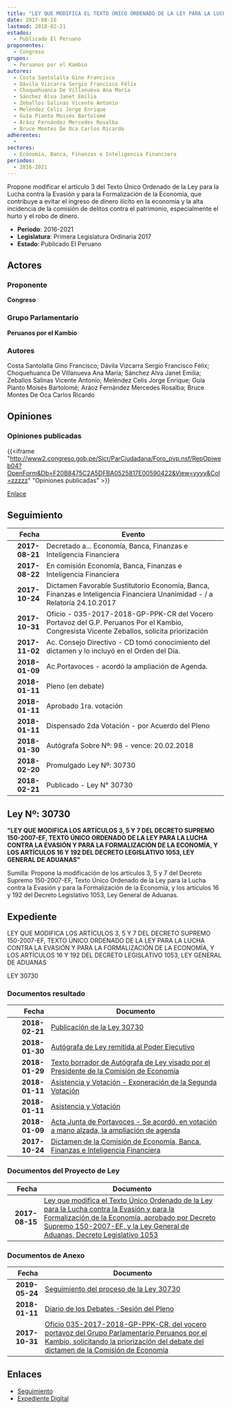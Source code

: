 ```yaml
---
title: "LEY QUE MODIFICA EL TEXTO ÚNICO ORDENADO DE LA LEY PARA LA LUCHA CONTRA LA EVASIÓN Y PARA LA FORMALIZACIÓN DE LA ECONOMÍA APROBADO POR DECRETO SUPREMO 150-2007-EF, Y LA LEY GENERAL DE ADUANAS, DECRETO LEGISLATIVO 1053"
date: 2017-08-16
lastmod: 2018-02-21
estados: 
  - Publicado El Peruano
proponentes: 
  - Congreso
grupos: 
  - Peruanos por el Kambio
autores: 
  - Costa Santolalla Gino Francisco
  - Dávila Vizcarra Sergio Francisco Félix
  - Choquehuanca De Villanueva Ana María
  - Sánchez Alva Janet Emilia
  - Zeballos Salinas Vicente Antonio
  - Meléndez Celis Jorge Enrique
  - Guía Pianto Moisés Bartolomé
  - Aráoz Fernández Mercedes Rosalba
  - Bruce Montes De Oca Carlos Ricardo
adherentes: 
  - 
sectores: 
  - Economía, Banca, Finanzas e Inteligencia Financiera
periodos: 
  - 2016-2021
---
```


Propone modificar el artículo 3 del Texto Único Ordenado de la Ley para la Lucha contra la Evasión y para la Formalización de la Economía, que contribuye a evitar el ingreso de dinero ilícito en la economía y la alta incidencia de la comisión de delitos contra el patrimonio, especialmente el hurto y el robo de dinero.

- **Periodo**: 2016-2021
- **Legislatura**: Primera Legislatura Ordinaria 2017
- **Estado**: Publicado El Peruano

## Actores

### Proponente

**Congreso**

### Grupo Parlamentario

**Peruanos por el Kambio**

### Autores

Costa Santolalla Gino Francisco; Dávila Vizcarra Sergio Francisco Félix; Choquehuanca De Villanueva Ana María; Sánchez Alva Janet Emilia; Zeballos Salinas Vicente Antonio; Meléndez Celis Jorge Enrique; Guía Pianto Moisés Bartolomé; Aráoz Fernández Mercedes Rosalba; Bruce Montes De Oca Carlos Ricardo


## Opiniones

### Opiniones publicadas

{{<iframe "http://www2.congreso.gob.pe/Sicr/ParCiudadana/Foro_pvp.nsf/RepOpiweb04?OpenForm&Db=F20B8475C2A5DFBA0525817E00590422&View=yyyy&Col=zzzzz" "Opiniones publicadas" >}}

[Enlace](http://www2.congreso.gob.pe/Sicr/ParCiudadana/Foro_pvp.nsf/RepOpiweb04?OpenForm&Db=F20B8475C2A5DFBA0525817E00590422&View=yyyy&Col=zzzzz)

## Seguimiento

| Fecha | Evento |
|------:|--------|
| **2017-08-21** | Decretado a... Economía, Banca, Finanzas e Inteligencia Financiera|
| **2017-08-22** | En comisión Economía, Banca, Finanzas e Inteligencia Financiera|
| **2017-10-24** | Dictamen Favorable Sustitutorio Economía, Banca, Finanzas e Inteligencia Financiera Unanimidad - / a Relatoría 24.10.2017|
| **2017-10-31** | Oficio - 035-2017-2018-GP-PPK-CR del Vocero Portavoz del G.P. Peruanos Por el Kambio, Congresista Vicente Zeballos, solicita priorización|
| **2017-11-02** | Ac. Consejo Directivo - CD tomó conocimiento del dictamen y lo incluyó en el Orden del Día.|
| **2018-01-09** | Ac.Portavoces - acordó la ampliación de Agenda.|
| **2018-01-11** | Pleno (en debate)|
| **2018-01-11** | Aprobado 1ra. votación|
| **2018-01-11** | Dispensado 2da Votación - por Acuerdo del Pleno|
| **2018-01-30** | Autógrafa Sobre Nº: 98 - vence: 20.02.2018|
| **2018-02-20** | Promulgado Ley Nº: 30730|
| **2018-02-21** | Publicado - Ley N° 30730|

## Ley Nº: 30730

**"LEY QUE MODIFICA LOS ARTÍCULOS 3, 5 Y 7 DEL DECRETO SUPREMO 150-2007-EF, TEXTO ÚNICO ORDENADO DE LA LEY PARA LA LUCHA CONTRA LA EVASIÓN Y PARA LA FORMALIZACIÓN DE LA ECONOMÍA, Y LOS ARTÍCULOS 16 Y 192 DEL DECRETO LEGISLATIVO 1053, LEY GENERAL DE ADUANAS"**

Sumilla: Propone la modificación de los artículos 3, 5 y 7 del Decreto Supremo 150-2007-EF, Texto Único Ordenado de la Ley para la Lucha contra la Evasión y para la Formalización de la Economía, y los artículos 16 y 192 del Decreto Legislativo 1053, Ley General de Aduanas.


## Expediente

LEY QUE MODIFICA LOS ARTÍCULOS 3, 5 Y 7 DEL DECRETO SUPREMO 150-2007-EF, TEXTO ÚNICO ORDENADO DE LA LEY PARA LA LUCHA CONTRA LA EVASIÓN Y PARA LA FORMALIZACIÓN DE LA ECONOMÍA, Y LOS ARTÍCULOS 16 Y 192 DEL DECRETO LEGISLATIVO 1053, LEY GENERAL DE ADUANAS

LEY 30730


### Documentos resultado

| Fecha | Documento |
|------:|--------|
| **2018-02-21** | [Publicación de la Ley 30730](http://www.leyes.congreso.gob.pe/Documentos/2016_2021/ADLP/Normas_Legales/30730-LEY.pdf) |
| **2018-01-30** | [Autógrafa de Ley remitida al Poder Ejecutivo](http://www.leyes.congreso.gob.pe/Documentos/2016_2021/ADLP/Texto_Aprobado/AU0178520180130.pdf) |
| **2018-01-29** | [Texto borrador de Autógrafa de Ley visado por el Presidente de la Comisión de Economía](http://www.leyes.congreso.gob.pe/Documentos/2016_2021/Texto_Borrador_de_Autografa/BAU0178520180129.pdf) |
| **2018-01-11** | [Asistencia y Votación - Exoneración de la Segunda Votación](http://www.leyes.congreso.gob.pe/Documentos/2016_2021/Asistencia_y_Votacion/Proyectos_de_Ley/Exoneracion_de_Segunda_Votacion/ESV0178520180111.pdf) |
| **2018-01-11** | [Asistencia y Votación](http://www.leyes.congreso.gob.pe/Documentos/2016_2021/Asistencia_y_Votacion/Proyectos_de_Ley/AV0178520180111.pdf) |
| **2018-01-09** | [Acta Junta de Portavoces - Se acordó, en votación a mano alzada, la ampliación de agenda](http://www.leyes.congreso.gob.pe/Documentos/2016_2021/Acuerdos/Junta_Portavoces/AJP0178520180109.pdf) |
| **2017-10-24** | [Dictamen de la Comisión de Economía, Banca, Finanzas e Inteligencia Financiera](http://www.leyes.congreso.gob.pe/Documentos/2016_2021/Dictamenes/Proyectos_de_Ley/01785DC09MAY20171024.pdf) |

### Documentos del Proyecto de Ley

| Fecha | Documento |
|------:|--------|
| **2017-08-15** | [Ley que modifica el Texto Único Ordenado de la Ley para la Lucha contra la Evasión y para la Formalización de la Economía, aprobado por Decreto Supremo 150-2007-EF, y la Ley General de Aduanas, Decreto Legislativo 1053](http://www.leyes.congreso.gob.pe/Documentos/2016_2021/Proyectos_de_Ley_y_de_Resoluciones_Legislativas/PL0178520170815.pdf) |

### Documentos de Anexo

| Fecha | Documento |
|------:|--------|
| **2019-05-24** | [Seguimiento del proceso de la Ley 30730](http://www.leyes.congreso.gob.pe/Documentos/2016_2021/Seguimiento_de_Proyectos_de_Ley/01785PL20190524.pdf) |
| **2018-01-11** | [Diario de los Debates -Sesión del Pleno](http://www.leyes.congreso.gob.pe/Documentos/2016_2021/ADLP/Diario_Debates/30730-TDD.pdf) |
| **2017-10-31** | [Oficio 035-2017-2018-GP-PPK-CR, del vocero portavoz del Grupo Parlamentario Peruanos por el Kambio, solicitando la priorización del debate del dictamen de la Comisión de Economía](http://www.leyes.congreso.gob.pe/Documentos/2016_2021/Oficios/Grupos_Parlamentarios/OFICIO-035-2017-2018-GP-PPK-CR.pdf) |

## Enlaces 

- [Seguimiento](http://www2.congreso.gob.pe/Sicr/TraDocEstProc/CLProLey2016.nsf/f7fff46988ca05b1052578e100829cc7/eb941d72d03378340525817e006f28c9?OpenDocument)
- [Expediente Digital](http://www2.congreso.gob.pe/Sicr/TraDocEstProc/CLProLey2016.nsf/f7fff46988ca05b1052578e100829cc7/eb941d72d03378340525817e006f28c9?OpenDocument&Click=05257FB7005EB655.eb71d0cf91d8294e05256cdf006b5706/$Body/0.1C6C)
